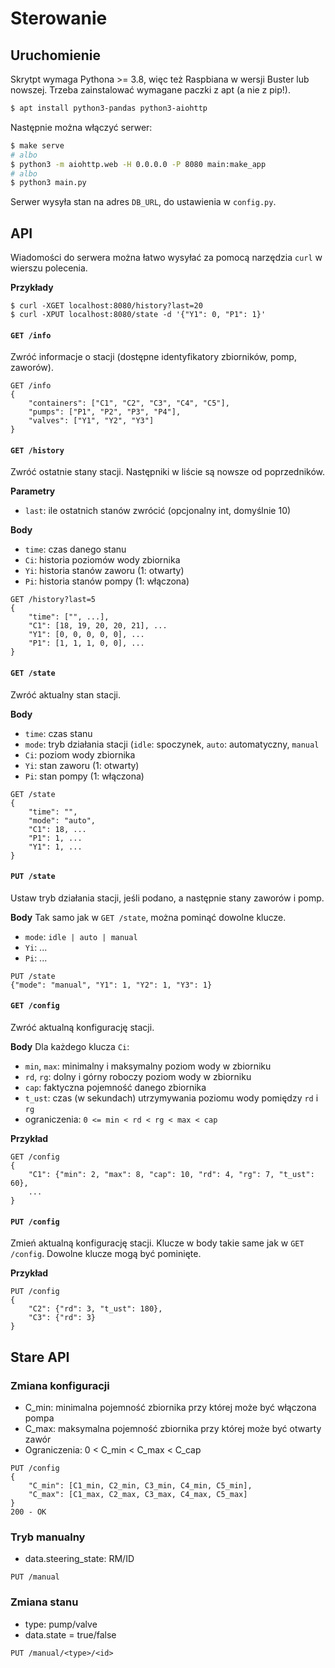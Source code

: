 # Sterowanie

## Uruchomienie
Skrytpt wymaga Pythona >= 3.8, więc też Raspbiana w wersji Buster lub nowszej.
Trzeba zainstalować wymagane paczki z apt (a nie z pip!).

```bash
$ apt install python3-pandas python3-aiohttp
```

Następnie można włączyć serwer:

```bash
$ make serve
# albo
$ python3 -m aiohttp.web -H 0.0.0.0 -P 8080 main:make_app
# albo
$ python3 main.py
```

Serwer wysyła stan na adres `DB_URL`, do ustawienia w `config.py`.

## API

Wiadomości do serwera można łatwo wysyłać za pomocą narzędzia `curl` w wierszu polecenia.

**Przykłady**
```
$ curl -XGET localhost:8080/history?last=20
$ curl -XPUT localhost:8080/state -d '{"Y1": 0, "P1": 1}'
```

#### `GET /info`
Zwróć informacje o stacji (dostępne identyfikatory zbiorników, pomp, zaworów).

```
GET /info
{
    "containers": ["C1", "C2", "C3", "C4", "C5"],
    "pumps": ["P1", "P2", "P3", "P4"],
    "valves": ["Y1", "Y2", "Y3"]
}
```

#### `GET /history`
Zwróć ostatnie stany stacji. Następniki w liście są nowsze od poprzedników.

**Parametry**
- `last`: ile ostatnich stanów zwrócić (opcjonalny int, domyślnie 10)

**Body**
- `time`: czas danego stanu
- `Ci`: historia poziomów wody zbiornika
- `Yi`: historia stanów zaworu (1: otwarty)
- `Pi`: historia stanów pompy (1: włączona)

```
GET /history?last=5
{
    "time": ["", ...],
    "C1": [18, 19, 20, 20, 21], ...
    "Y1": [0, 0, 0, 0, 0], ...
    "P1": [1, 1, 1, 0, 0], ...
}
```

#### `GET /state`
Zwróć aktualny stan stacji.

**Body**
- `time`: czas stanu
- `mode`: tryb działania stacji (`idle`: spoczynek, `auto`: automatyczny, `manual`
- `Ci`: poziom wody zbiornika
- `Yi`: stan zaworu (1: otwarty)
- `Pi`: stan pompy (1: włączona)

```
GET /state
{  
    "time": "",
    "mode": "auto",
    "C1": 18, ...
    "P1": 1, ...
    "Y1": 1, ...
}
```

#### `PUT /state`
Ustaw tryb działania stacji, jeśli podano, a następnie stany zaworów i pomp.

**Body**
Tak samo jak w `GET /state`, można pominąć dowolne klucze.
- `mode`: `idle | auto | manual`
- `Yi`: ...
- `Pi`: ...

```
PUT /state
{"mode": "manual", "Y1": 1, "Y2": 1, "Y3": 1}
```

#### `GET /config`
Zwróć aktualną konfigurację stacji.

**Body**
Dla każdego klucza `Ci`:
- `min`, `max`: minimalny i maksymalny poziom wody w zbiorniku
- `rd`, `rg`: dolny i górny roboczy poziom wody w zbiorniku
- `cap`: faktyczna pojemność danego zbiornika
- `t_ust`: czas (w sekundach) utrzymywania poziomu wody pomiędzy `rd` i `rg`
- ograniczenia: `0 <= min < rd < rg < max < cap`

**Przykład**
```
GET /config
{
    "C1": {"min": 2, "max": 8, "cap": 10, "rd": 4, "rg": 7, "t_ust": 60},
    ...
}
```

#### `PUT /config`
Zmień aktualną konfigurację stacji.
Klucze w body takie same jak w `GET /config`.
Dowolne klucze mogą być pominięte.

**Przykład**
```
PUT /config
{
    "C2": {"rd": 3, "t_ust": 180},
    "C3": {"rd": 3}
}
```


## Stare API

### Zmiana konfiguracji

- C_min: minimalna pojemność zbiornika przy której może być włączona pompa
- C_max: maksymalna pojemność zbiornika przy której może być otwarty zawór
- Ograniczenia: 0 < C_min < C_max < C_cap

```
PUT /config
{
    "C_min": [C1_min, C2_min, C3_min, C4_min, C5_min],
    "C_max": [C1_max, C2_max, C3_max, C4_max, C5_max]
}
200 - OK
```

### Tryb manualny

- data.steering_state: RM/ID

```
PUT /manual
```

### Zmiana stanu

- type: pump/valve
- data.state = true/false

```
PUT /manual/<type>/<id>
```

